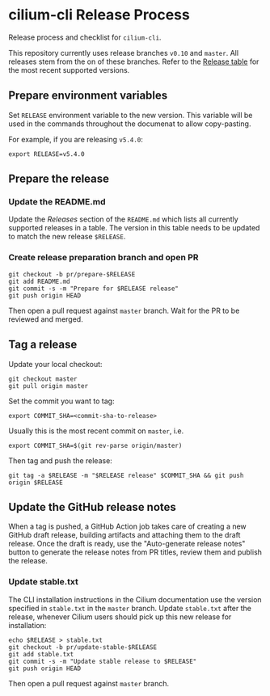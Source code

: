 # cilium-cli Release Process

Release process and checklist for `cilium-cli`.

This repository currently uses release branches `v0.10` and `master`. All releases stem from
the on of these branches. Refer to the [Release
table](https://github.com/cilium/cilium-cli#releases) for the most recent supported versions.

## Prepare environment variables

Set `RELEASE` environment variable to the new version. This variable will be
used in the commands throughout the documenat to allow copy-pasting.

For example, if you are releasing `v5.4.0`:

    export RELEASE=v5.4.0

## Prepare the release

### Update the README.md

Update the *Releases* section of the `README.md` which lists all currently
supported releases in a table. The version in this table needs to be updated to
match the new release `$RELEASE`.

### Create release preparation branch and open PR

    git checkout -b pr/prepare-$RELEASE
    git add README.md
    git commit -s -m "Prepare for $RELEASE release"
    git push origin HEAD

Then open a pull request against `master` branch. Wait for the PR to be reviewed and merged.

## Tag a release

Update your local checkout:

    git checkout master
    git pull origin master

Set the commit you want to tag:

    export COMMIT_SHA=<commit-sha-to-release>

Usually this is the most recent commit on `master`, i.e.

    export COMMIT_SHA=$(git rev-parse origin/master)

Then tag and push the release:

    git tag -a $RELEASE -m "$RELEASE release" $COMMIT_SHA && git push origin $RELEASE

## Update the GitHub release notes

When a tag is pushed, a GitHub Action job takes care of creating a new GitHub
draft release, building artifacts and attaching them to the draft release. Once
the draft is ready, use the "Auto-generate release notes" button to generate
the release notes from PR titles, review them and publish the release.

### Update stable.txt

The CLI installation instructions in the Cilium documentation use the version
specified in `stable.txt` in the `master` branch. Update `stable.txt` after the
release, whenever Cilium users should pick up this new release for
installation:

    echo $RELEASE > stable.txt
    git checkout -b pr/update-stable-$RELEASE
    git add stable.txt
    git commit -s -m "Update stable release to $RELEASE"
    git push origin HEAD

Then open a pull request against `master` branch.
